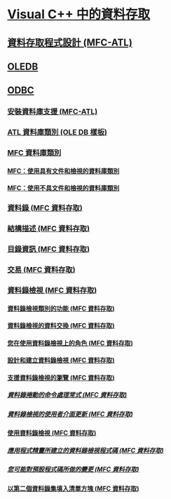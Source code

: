 # [Visual C++ 中的資料存取](data-access-in-cpp.md)
## [資料存取程式設計 (MFC-ATL)](data-access-programming-mfc-atl.md)
## [OLEDB](oledb/toc.md)
## [ODBC](odbc/toc.md)
### [安裝資料庫支援 (MFC-ATL)](installing-database-support-mfc-atl.md)
### [ATL 資料庫類別 (OLE DB 樣板)](atl-database-classes-ole-db-templates.md)
### [MFC 資料庫類別](mfc-database-classes-odbc-and-dao.md)
#### [MFC：使用具有文件和檢視的資料庫類別](mfc-using-database-classes-with-documents-and-views.md)
#### [MFC：使用不具文件和檢視的資料庫類別](mfc-using-database-classes-without-documents-and-views.md)
### [資料錄 (MFC 資料存取)](record-mfc-data-access.md)
### [結構描述 (MFC 資料存取)](schema-mfc-data-access.md)
### [目錄資訊 (MFC 資料存取)](catalog-information-mfc-data-access.md)
### [交易 (MFC 資料存取)](transactions-mfc-data-access.md)
### [資料錄檢視 (MFC 資料存取)](record-views-mfc-data-access.md)
#### [資料錄檢視類別的功能 (MFC 資料存取)](features-of-record-view-classes-mfc-data-access.md)
#### [資料錄檢視的資料交換 (MFC 資料存取)](data-exchange-for-record-views-mfc-data-access.md)
#### [您在使用資料錄檢視上的角色 (MFC 資料存取)](your-role-in-working-with-a-record-view-mfc-data-access.md)
#### [設計和建立資料錄檢視 (MFC 資料存取)](designing-and-creating-a-record-view-mfc-data-access.md)
#### [支援資料錄檢視的瀏覽 (MFC 資料存取)](supporting-navigation-in-a-record-view-mfc-data-access.md)
##### [資料錄捲動的命令處理常式 (MFC 資料存取)](command-handlers-for-record-scrolling-mfc-data-access.md)
##### [資料錄檢視的使用者介面更新 (MFC 資料存取)](user-interface-updating-for-record-views-mfc-data-access.md)
#### [使用資料錄檢視 (MFC 資料存取)](using-a-record-view-mfc-data-access.md)
##### [應用程式精靈所建立的資料錄檢視程式碼 (MFC 資料存取)](record-view-code-created-by-application-wizard-mfc-data-access.md)
##### [您可能對預設程式碼所做的變更 (MFC 資料存取)](changes-you-might-make-to-the-default-code-mfc-data-access.md)
#### [以第二個資料錄集填入清單方塊 (MFC 資料存取)](filling-a-list-box-from-a-second-recordset-mfc-data-access.md)

